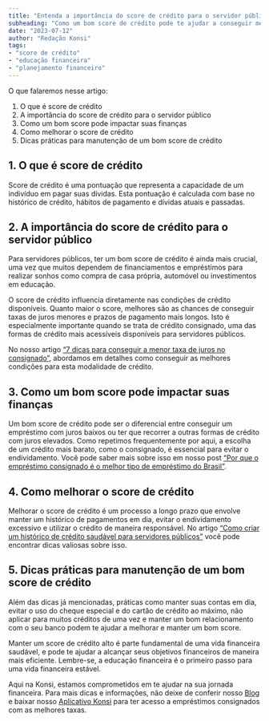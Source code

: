 ```yaml
---
title: "Entenda a importância do score de crédito para o servidor público"
subheading: "Como um bom score de crédito pode te ajudar a conseguir melhores condições em empréstimos e financiamentos"
date: "2023-07-12"
author: "Redação Konsi"
tags:
- "score de crédito"
- "educação financeira"
- "planejamento financeiro"
---
```


O que falaremos nesse artigo:
1. O que é score de crédito
2. A importância do score de crédito para o servidor público
3. Como um bom score pode impactar suas finanças
4. Como melhorar o score de crédito
5. Dicas práticas para manutenção de um bom score de crédito

## 1. O que é score de crédito

Score de crédito é uma pontuação que representa a capacidade de um indivíduo em pagar suas dívidas. Esta pontuação é calculada com base no histórico de crédito, hábitos de pagamento e dívidas atuais e passadas.

## 2. A importância do score de crédito para o servidor público

Para servidores públicos, ter um bom score de crédito é ainda mais crucial, uma vez que muitos dependem de financiamentos e empréstimos para realizar sonhos como compra de casa própria, automóvel ou investimentos em educação.

O score de crédito influencia diretamente nas condições de crédito disponíveis. Quanto maior o score, melhores são as chances de conseguir taxas de juros menores e prazos de pagamento mais longos. Isto é especialmente importante quando se trata de crédito consignado, uma das formas de crédito mais acessíveis disponíveis para servidores públicos.

No nosso artigo [“7 dicas para conseguir a menor taxa de juros no consignado”](http://www.konsi.com.br/7-dicas-para-conseguir-a-menor-taxa-de-juros-no-consignado), abordamos em detalhes como conseguir as melhores condições para esta modalidade de crédito.

## 3. Como um bom score pode impactar suas finanças

Um bom score de crédito pode ser o diferencial entre conseguir um empréstimo com juros baixos ou ter que recorrer a outras formas de crédito com juros elevados. Como repetimos frequentemente por aqui, a escolha de um crédito mais barato, como o consignado, é essencial para evitar o endividamento. Você pode saber mais sobre isso em nosso post [“Por que o empréstimo consignado é o melhor tipo de empréstimo do Brasil”](http://www.konsi.com.br/porque-o-emprestimo-consignado-e-o-melhor-tipo-de-emprestimo-do-brasil).

## 4. Como melhorar o score de crédito

Melhorar o score de crédito é um processo a longo prazo que envolve manter um histórico de pagamentos em dia, evitar o endividamento excessivo e utilizar o crédito de maneira responsável. No artigo [“Como criar um histórico de crédito saudável para servidores públicos”](http://www.konsi.com.br/como-criar-um-historico-de-credito-saudavel-para-servidores-publicos) você pode encontrar dicas valiosas sobre isso.

## 5. Dicas práticas para manutenção de um bom score de crédito

Além das dicas já mencionadas, práticas como manter suas contas em dia, evitar o uso do cheque especial e do cartão de crédito ao máximo, não aplicar para muitos créditos de uma vez e manter um bom relacionamento com o seu banco podem te ajudar a melhorar e manter um bom score.

Manter um score de crédito alto é parte fundamental de uma vida financeira saudável, e pode te ajudar a alcançar seus objetivos financeiros de maneira mais eficiente. Lembre-se, a educação financeira é o primeiro passo para uma vida financeira estável. 

Aqui na Konsi, estamos comprometidos em te ajudar na sua jornada financeira. Para mais dicas e informações, não deixe de conferir nosso [Blog](http://www.konsi.com.br/postagens) e baixar nosso [Aplicativo Konsi](http://www.konsi.com.br/app) para ter acesso a empréstimos consignados com as melhores taxas.